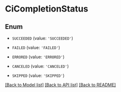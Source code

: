 # CiCompletionStatus


## Enum

* `SUCCEEDED` (value: `'SUCCEEDED'`)

* `FAILED` (value: `'FAILED'`)

* `ERRORED` (value: `'ERRORED'`)

* `CANCELED` (value: `'CANCELED'`)

* `SKIPPED` (value: `'SKIPPED'`)

[[Back to Model list]](../README.md#documentation-for-models) [[Back to API list]](../README.md#documentation-for-api-endpoints) [[Back to README]](../README.md)


